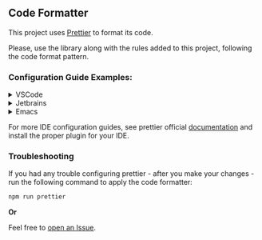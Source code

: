 ## Code Formatter

This project uses [Prettier](https://prettier.io/) to format its code.

Please, use the library along with the rules added to this project, following
the code format pattern.

### Configuration Guide Examples:

<details>
<summary>VSCode</summary>

Install the official [extension](https://marketplace.visualstudio.com/items?itemName=esbenp.prettier-vscode).
Then, add this to your settings:

```
{
  "editor.defaultFormatter": "esbenp.prettier-vscode",
}
```

If you prefer, add the following configuration to format your conde on save:

```
{
  "editor.formatOnSave": true,
}
```

For more options see their
[repository](https://github.com/prettier/prettier-vscode).

</details>

<details>
<summary>Jetbrains</summary>

Follow the official [documentation](https://www.jetbrains.com/help/webstorm/prettier.html),
selecting the option:

```
Tools -> Actions on Save -> Run Prettier.

```

Also, certifies that the IDE is using the Prettier rules defined by this project.

</details>

<details>
<summary>Emacs</summary>

Install prettier [package](https://github.com/jscheid/prettier.el) through
[MELPA](https://melpa.org/#/prettier). Then add this hook, to your **.
emacs** file, to format your changes on save:

```
(add-hook 'after-init-hook #'global-prettier-mode)

```

</details>

For more IDE configuration guides, see prettier official
[documentation](https://prettier.io/docs/en/editors.html) and install the proper plugin for your IDE.

### Troubleshooting

If you had any trouble configuring prettier - after you make your changes -
run the following command to apply the code formatter:

```bash
npm run prettier
```

**Or**

Feel free to
[open an Issue](https://github.com/senecajs/seneca-doc-spider/issues).

